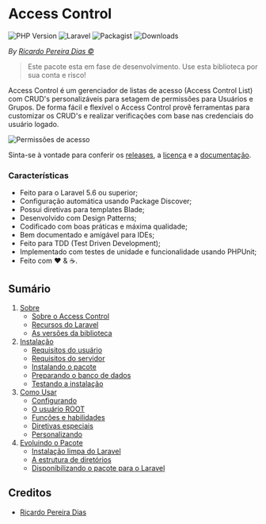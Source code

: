 # Access Control

![PHP Version](https://img.shields.io/packagist/php-v/plexi/access-control.svg)
![Laravel](https://img.shields.io/badge/laravel->=5.6.0-red.svg?style=flat)
![Packagist](https://img.shields.io/packagist/v/plexi/access-control.svg)
![Downloads](https://img.shields.io/packagist/dm/plexi/access-control.svg)

*By [Ricardo Pereira Dias &copy;](https://rpdesignerfly.github.io)*

> Este pacote esta em fase de desenvolvimento. Use esta biblioteca por sua conta e risco!

Access Control é um gerenciador de listas de acesso (Access Control List) com CRUD's personalizáveis para setagem de permissões para Usuários e Grupos. De forma fácil e flexível o Access Control provê ferramentas para customizar os CRUD's e realizar verificações com base nas credenciais do usuário logado.

![Permissões de acesso](docs/imgs/crud-permissions.png?raw=true)

Sinta-se à vontade para conferir os [releases](https://github.com/rpdesignerfly/access-control/releases), a [licença](license.md) e a [documentação](docs/01-About.md).

### Características

  * Feito para o Laravel 5.6 ou superior;
  * Configuração automática usando Package Discover;
  * Possui diretivas para templates Blade;
  * Desenvolvido com Design Patterns;
  * Codificado com boas práticas e máxima qualidade;
  * Bem documentado e amigável para IDEs;
  * Feito para TDD (Test Driven Development);
  * Implementado com testes de unidade e funcionalidade usando PHPUnit;
  * Feito com :heart: &amp; :coffee:.

## Sumário

1. [Sobre](docs/01-About.md)
    * [Sobre o Access Control](docs/01-About.md#11-sobre-o-access-control)
    * [Recursos do Laravel](docs/01-About.md#12-recursos-do-laravel)
    * [As versões da biblioteca](docs/01-About.md#13-as-versões-da-biblioteca)
2. [Instalação](docs/02-Installation.md)
    * [Requisitos do usuário](docs/02-Installation.md#21-requisitos-do-usuário)
    * [Requisitos do servidor](docs/02-Installation.md#22-requisitos-do-servidor)
    * [Instalando o pacote](docs/02-Installation.md#23-instalando-o-pacote)
    * [Preparando o banco de dados](docs/02-Installation.md#24-preparando-o-banco-de-dados)
    * [Testando a instalação](docs/02-Installation.md#25-testando-a-instalação)
3. [Como Usar](docs/03-Usage.md)
    * [Configurando](docs/03-Usage.md#31-configurando)
    * [O usuário ROOT](docs/03-Usage.md#32-o-usuário-root)
    * [Funções e habilidades](docs/03-Usage.md#33-funções-e-habilidades)
    * [Diretivas especiais](docs/03-Usage.md#34-diretivas-especiais)
    * [Personalizando](docs/03-Usage.md#35-personalizando)
4. [Evoluindo o Pacote](docs/04-Extras.md)
    * [Instalação limpa do Laravel](docs/04-Extras.md#41-instalação-limpa-do-laravel)
    * [A estrutura de diretórios](docs/04-Extras.md#42-a-estrutura-de-diretórios)
    * [Disponibilizando o pacote para o Laravel](docs/04-Extras.md#43-disponibilizando-o-pacote-para-o-laravel)


## Creditos

- [Ricardo Pereira Dias](https://rpdesignerfly.github.io)
